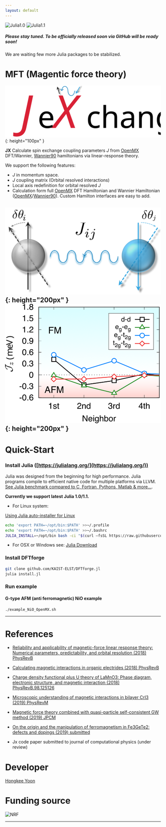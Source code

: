 ```yaml
---
layout: default
---
```

![Julia1.0](https://img.shields.io/badge/Julia-1.0-blue.svg?longCache=true)  ![Julia1.1](https://img.shields.io/badge/Julia-1.1-blue.svg?longCache=true) 

##### Please stay tuned. To be officially  released soon via GitHub will be ready soon!
We are waiting few more Julia packages to be stabilized.

# MFT (Magentic force theory)

![Jx](docs/Logo_text.svg){: height="100px" }



**JX** Calculate spin exchange coupling parameters *J* from [OpenMX](http://www.openmx-square.org/) DFT/Wannier, [Wannier90](http://www.wannier.org/) hamiltonians via linear-response theory.

We support the following features:
- *J* in momentum space.
- *J* coupling matrix (Orbital resolved interactions)
- Local axis redefinition for orbital resolved *J*
- Calculation form full [OpenMX](http://www.openmx-square.org/) DFT Hamiltonian and Wannier Hamiltonian ([OpenMX](http://www.openmx-square.org/)/[Wannier90](http://www.wannier.org/)). Custom Hamilton interfaces are easy to add.

![Logo](docs/Logo.svg){: height="200px" }
![CrI3](docs/J_orbital_cri3.png){: height="200px" }
---
# Quick-Start

### Install Julia ([https://julialang.org/](https://julialang.org/))

Julia was designed from the beginning for high performance. Julia programs compile to efficient native code for multiple platforms via LLVM.
[See Julia benchmark compared to C, Fortran, Pythons, Matlab & more...](https://julialang.org/benchmarks/).

**Currently we support latest Julia 1.0/1.1.**

 * For Linux system:

[Using Julia auto-installer for Linux](https://github.com/abelsiqueira/jill)

 ```bash
echo 'export PATH=~/opt/bin:$PATH' >>~/.profile
echo 'export PATH=~/opt/bin:$PATH' >>~/.bashrc
JULIA_INSTALL=~/opt/bin bash -ci "$(curl –fsSL https://raw.githubusercontent.com/abelsiqueira/jill/master/jill.sh)"
 ```

 * For OSX or Windows see: [Julia Download](https://julialang.org/downloads/)

### Install DFTforge
```bash
git clone github.com/KAIST-ELST/DFTforge.jl
julia install.jl
```

### Run example

#### G-type AFM (anti ferromagnetic) NiO example
```bash
./example_NiO_OpenMX.sh
```



---
# References

* [Reliability and applicability of magnetic-force linear response theory: Numerical parameters, predictability, and orbital resolution (2018) PhysRevB](https://doi.org/10.1103/PhysRevB.97.125132)
* [Calculating magnetic interactions in organic electrides (2018) PhysRevB](https://doi.org/10.1103/PhysRevB.97.214431)
* [Charge density functional plus U theory of LaMnO3: Phase diagram, electronic structure, and magnetic interaction (2018) PhysRevB.98.125126 ](https://doi.org/10.1103/PhysRevB.98.125126)
* [Microscopic understanding of magnetic interactions in bilayer CrI3 (2019) PhysRevM ](https://doi.org/10.1103/PhysRevMaterials.3.031001)
* [Magnetic force theory combined with quasi-particle self-consistent GW method (2019) JPCM](https://doi.org/10.1088/1361-648X/ab2b7e)
* [On the origin and the manipulation of ferromagnetism in Fe3GeTe2: defects and dopings (2019) submitted](http://arxiv.org/abs/1904.04510)

* Jx code paper submitted to journal of computational physics (under review)
# Developer
[Hongkee Yoon](https://github.com/bluehope)
# Funding source

![NRF](http://www.nrf.re.kr/resources/img/icon/icon_eng_logo.png) 

---


